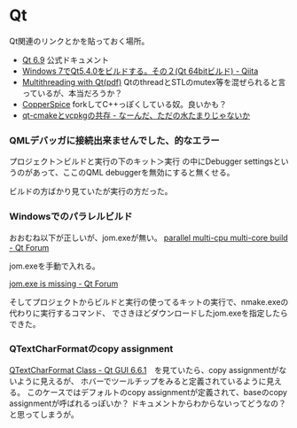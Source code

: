 # Qt

Qt関連のリンクとかを貼っておく場所。

- [Qt 6.9](https://doc.qt.io/qt-6/) 公式ドキュメント
- [Windows 7でQt5.4.0をビルドする。その２(Qt 64bitビルド) - Qiita](https://qiita.com/Chironian/items/acb465f388aa75f5d6a5)
- [Multithreading with Qt(pdf)](https://www.kdab.com/wp-content/uploads/stories/multithreading-with-qt-1.pdf) QtのthreadとSTLのmutex等を混ぜられると言っているが、本当だろうか？
- [CopperSpice](https://www.copperspice.com/) forkしてC++っぽくしている奴。良いかも？
- [qt-cmakeとvcpkgの共存 - なーんだ、ただの水たまりじゃないか](https://karino2.github.io/2025/04/22/qt_vcpkg_cmake.html)

### QMLデバッガに接続出来ませんでした、的なエラー

プロジェクト＞ビルドと実行の下のキット＞実行 の中にDebugger settingsというのがあって、ここのQML debuggerを無効にすると無くせる。

ビルドの方ばかり見ていたが実行の方だった。

### Windowsでのパラレルビルド

おおむね以下が正しいが、jom.exeが無い。 [parallel multi-cpu multi-core build - Qt Forum](https://forum.qt.io/topic/70247/parallel-multi-cpu-multi-core-build/5)

jom.exeを手動で入れる。

[jom.exe is missing - Qt Forum](https://forum.qt.io/topic/121491/jom-exe-is-missing/2)

そしてプロジェクトからビルドと実行の使ってるキットの実行で、nmake.exeの代わりに実行するコマンド、
でさきほどダウンロードしたjom.exeを指定したらできた。

### QTextCharFormatのcopy assignment

[QTextCharFormat Class - Qt GUI 6.6.1](https://doc.qt.io/qt-6/qtextcharformat.html)　を見ていたら、copy assignmentがないように見えるが、
ホバーでツールチップをみると定義されているように見える。
このケースではデフォルトのcopy assignmentが定義されて、baseのcopy assignmentが呼ばれるっぽいか？
ドキュメントからわからないってどうなの？と思ってしまうが。